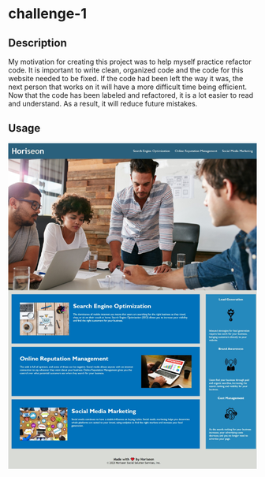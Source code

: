 # challenge-1

## Description

My motivation for creating this project was to help myself practice refactor code. It is important to write clean, organized code and the code for this website needed to be fixed. If the code had been left the way it was, the next person that works on it will have a more difficult time being efficient. Now that the code has been labeled and refactored, it is a lot easier to read and understand. As a result, it will reduce future mistakes. 

## Usage
![alt](./assets/images/Web%20capture_28-9-2023_124114_127.0.0.1.jpeg)

